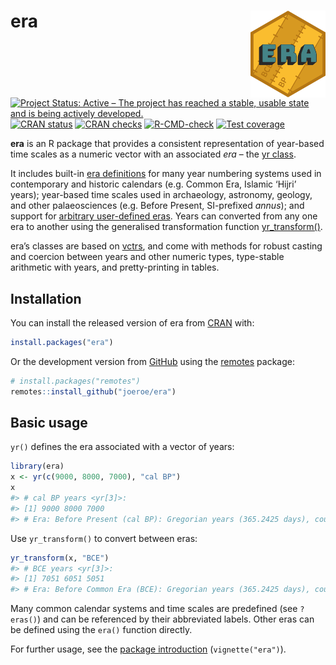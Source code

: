 
<!-- README.md is generated from README.Rmd. Please edit that file -->

# era <a href='https://era.joeroe.io'><img src='man/figures/logo.svg' align="right" style="float: right; height: 139px" /></a>

<!-- badges: start -->

[![Project Status: Active – The project has reached a stable, usable
state and is being actively
developed.](https://www.repostatus.org/badges/latest/active.svg)](https://www.repostatus.org/#active)
[![CRAN
status](https://www.r-pkg.org/badges/version/era)](https://CRAN.R-project.org/package=era)
[![CRAN
checks](https://badges.cranchecks.info/worst/era.svg)](https://cran.r-project.org/web/checks/check_results_era.html)
[![R-CMD-check](https://github.com/joeroe/era/actions/workflows/R-CMD-check.yaml/badge.svg)](https://github.com/joeroe/era/actions/workflows/R-CMD-check.yaml)
[![Test
coverage](https://codecov.io/gh/joeroe/era/graph/badge.svg)](https://app.codecov.io/gh/joeroe/era)
<!-- badges: end -->

**era** is an R package that provides a consistent representation of
year-based time scales as a numeric vector with an associated *era* –
the [yr class](https://era.joeroe.io/reference/yr.html).

It includes built-in [era
definitions](https://era.joeroe.io/reference/eras.html) for many year
numbering systems used in contemporary and historic calendars
(e.g. Common Era, Islamic ‘Hijri’ years); year-based time scales used in
archaeology, astronomy, geology, and other palaeosciences (e.g. Before
Present, SI-prefixed *annus*); and support for [arbitrary user-defined
eras](https://era.joeroe.io/reference/era.html). Years can converted
from any one era to another using the generalised transformation
function
[yr_transform()](https://era.joeroe.io/reference/yr_transform.html).

era’s classes are based on [vctrs](https://vctrs.r-lib.org/), and come
with methods for robust casting and coercion between years and other
numeric types, type-stable arithmetic with years, and pretty-printing in
tables.

## Installation

You can install the released version of era from
[CRAN](https://cran.r-project.org/web/packages/era/index.html) with:

``` r
install.packages("era")
```

Or the development version from [GitHub](https://github.com/joeroe/era)
using the [remotes](https://remotes.r-lib.org/) package:

``` r
# install.packages("remotes")
remotes::install_github("joeroe/era")
```

## Basic usage

`yr()` defines the era associated with a vector of years:

``` r
library(era)
x <- yr(c(9000, 8000, 7000), "cal BP")
x
#> # cal BP years <yr[3]>:
#> [1] 9000 8000 7000
#> # Era: Before Present (cal BP): Gregorian years (365.2425 days), counted backwards from 1950
```

Use `yr_transform()` to convert between eras:

``` r
yr_transform(x, "BCE")
#> # BCE years <yr[3]>:
#> [1] 7051 6051 5051
#> # Era: Before Common Era (BCE): Gregorian years (365.2425 days), counted backwards from 1
```

Many common calendar systems and time scales are predefined (see
`?eras()`) and can be referenced by their abbreviated labels. Other eras
can be defined using the `era()` function directly.

For further usage, see the [package
introduction](https://era.joeroe.io/articles/era.html)
(`vignette("era")`).
